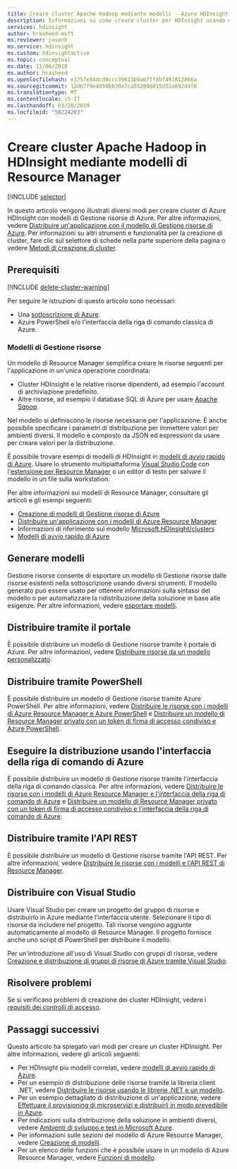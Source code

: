 ```yaml
---
title: Creare cluster Apache Hadoop mediante modelli - Azure HDInsight
description: Informazioni su come creare cluster per HDInsight usando modelli di Resource Manager
services: hdinsight
author: hrasheed-msft
ms.reviewer: jasonh
ms.service: hdinsight
ms.custom: hdinsightactive
ms.topic: conceptual
ms.date: 11/06/2018
ms.author: hrasheed
ms.openlocfilehash: e3757e94dcd8ccc39613b9a6fff8bf491812866a
ms.sourcegitcommit: 12d67f9e4956bb30e7ca55209dd15d51a692d4f6
ms.translationtype: MT
ms.contentlocale: it-IT
ms.lasthandoff: 03/20/2019
ms.locfileid: "58224203"
---
```

# <a name="create-apache-hadoop-clusters-in-hdinsight-by-using-resource-manager-templates"></a>Creare cluster Apache Hadoop in HDInsight mediante modelli di Resource Manager
[!INCLUDE [selector](../../includes/hdinsight-create-linux-cluster-selector.md)]

In questo articolo vengono illustrati diversi modi per creare cluster di Azure HDInsight con modelli di Gestione risorse di Azure. Per altre informazioni, vedere [Distribuire un'applicazione con il modello di Gestione risorse di Azure](../azure-resource-manager/resource-group-template-deploy.md). Per informazioni su altri strumenti e funzionalità per la creazione di cluster, fare clic sul selettore di schede nella parte superiore della pagina o vedere [Metodi di creazione di cluster](hdinsight-hadoop-provision-linux-clusters.md#cluster-setup-methods).

## <a name="prerequisites"></a>Prerequisiti
[!INCLUDE [delete-cluster-warning](../../includes/hdinsight-delete-cluster-warning.md)]

Per seguire le istruzioni di questo articolo sono necessari:

* Una [sottoscrizione di Azure](https://azure.microsoft.com/documentation/videos/get-azure-free-trial-for-testing-hadoop-in-hdinsight/).
* Azure PowerShell e/o l'interfaccia della riga di comando classica di Azure.

### <a name="resource-manager-templates"></a>Modelli di Gestione risorse
Un modello di Resource Manager semplifica creare le risorse seguenti per l'applicazione in un'unica operazione coordinata:
* Cluster HDInsight e le relative risorse dipendenti, ad esempio l'account di archiviazione predefinito.
* Altre risorse, ad esempio il database SQL di Azure per usare [Apache Sqoop](https://sqoop.apache.org/).

Nel modello si definiscono le risorse necessarie per l'applicazione. È anche possibile specificare i parametri di distribuzione per immettere valori per ambienti diversi. Il modello è composto da JSON ed espressioni da usare per creare valori per la distribuzione.

È possibile trovare esempi di modelli di HDInsight in [modelli di avvio rapido di Azure](https://azure.microsoft.com/resources/templates/?term=hdinsight). Usare lo strumento multipiattaforma [Visual Studio Code](https://code.visualstudio.com/#alt-downloads) con l'[estensione per Resource Manager](https://marketplace.visualstudio.com/items?itemName=msazurermtools.azurerm-vscode-tools) o un editor di testo per salvare il modello in un file sulla workstation. 

Per altre informazioni sui modelli di Resource Manager, consultare gli articoli e gli esempi seguenti:

* [Creazione di modelli di Gestione risorse di Azure](../azure-resource-manager/resource-group-authoring-templates.md)
* [Distribuire un'applicazione con i modelli di Azure Resource Manager](../azure-resource-manager/resource-group-template-deploy.md)
* Informazioni di riferimento sul modello [Microsoft.HDInsight/clusters](/azure/templates/microsoft.hdinsight/allversions)
* [Modelli di avvio rapido di Azure](https://azure.microsoft.com/resources/templates/?resourceType=Microsoft.Hdinsight&pageNumber=1&sort=Popular)

## <a name="generate-templates"></a>Generare modelli

Gestione risorse consente di esportare un modello di Gestione risorse dalle risorse esistenti nella sottoscrizione usando diversi strumenti. Il modello generato può essere usato per ottenere informazioni sulla sintassi del modello o per automatizzare la ridistribuzione della soluzione in base alle esigenze. Per altre informazioni, vedere [esportare modelli](../azure-resource-manager/manage-resource-groups-portal.md#export-resource-groups-to-templates).

## <a name="deploy-using-the-portal"></a>Distribuire tramite il portale

È possibile distribuire un modello di Gestione risorse tramite il portale di Azure. Per altre informazioni, vedere [Distribuire risorse da un modello personalizzato](../azure-resource-manager/resource-group-template-deploy-portal.md#deploy-resources-from-custom-template).

## <a name="deploy-using-powershell"></a>Distribuire tramite PowerShell

È possibile distribuire un modello di Gestione risorse tramite Azure PowerShell. Per altre informazioni, vedere [Distribuire le risorse con i modelli di Azure Resource Manager e Azure PowerShell](../azure-resource-manager/resource-group-template-deploy.md) e [Distribuire un modello di Resource Manager privato con un token di firma di accesso condiviso e Azure PowerShell](../azure-resource-manager/resource-manager-powershell-sas-token.md).

## <a name="deploy-using-azure-cli"></a>Eseguire la distribuzione usando l'interfaccia della riga di comando di Azure

È possibile distribuire un modello di Gestione risorse tramite l'interfaccia della riga di comando classica. Per altre informazioni, vedere [Distribuire le risorse con i modelli di Azure Resource Manager e l'interfaccia della riga di comando di Azure](../azure-resource-manager/resource-group-template-deploy-cli.md) e [Distribuire un modello di Resource Manager privato con un token di firma di accesso condiviso e l'interfaccia della riga di comando di Azure](../azure-resource-manager/resource-manager-cli-sas-token.md).

## <a name="deploy-using-the-rest-api"></a>Distribuire tramite l'API REST
È possibile distribuire un modello di Gestione risorse tramite l'API REST. Per altre informazioni, vedere [Distribuire le risorse con i modelli e l'API REST di Resource Manager](../azure-resource-manager/resource-group-template-deploy-rest.md).

## <a name="deploy-with-visual-studio"></a>Distribuire con Visual Studio
 Usare Visual Studio per creare un progetto del gruppo di risorse e distribuirlo in Azure mediante l'interfaccia utente. Selezionare il tipo di risorse da includere nel progetto. Tali risorse vengono aggiunte automaticamente al modello di Resource Manager. Il progetto fornisce anche uno script di PowerShell per distribuire il modello.

Per un'introduzione all'uso di Visual Studio con gruppi di risorse, vedere [Creazione e distribuzione di gruppi di risorse di Azure tramite Visual Studio](../azure-resource-manager/vs-azure-tools-resource-groups-deployment-projects-create-deploy.md).

## <a name="troubleshoot"></a>Risolvere problemi

Se si verificano problemi di creazione dei cluster HDInsight, vedere i [requisiti dei controlli di accesso](hdinsight-hadoop-create-linux-clusters-portal.md).

## <a name="next-steps"></a>Passaggi successivi
Questo articolo ha spiegato vari modi per creare un cluster HDInsight. Per altre informazioni, vedere gli articoli seguenti:

* Per HDInsight più modelli correlati, vedere [modelli di avvio rapido di Azure](https://azure.microsoft.com/resources/templates/?term=hdinsight).
* Per un esempio di distribuzione delle risorse tramite la libreria client .NET, vedere [Distribuire le risorse usando le librerie .NET e un modello](../virtual-machines/windows/csharp-template.md?toc=%2fazure%2fvirtual-machines%2fwindows%2ftoc.json).
* Per un esempio dettagliato di distribuzione di un'applicazione, vedere [Effettuare il provisioning di microservizi e distribuirli in modo prevedibile in Azure](../app-service/deploy-complex-application-predictably.md).
* Per indicazioni sulla distribuzione della soluzione in ambienti diversi, vedere [Ambienti di sviluppo e test in Microsoft Azure](../solution-dev-test-environments.md).
* Per informazioni sulle sezioni del modello di Azure Resource Manager, vedere [Creazione di modelli](../azure-resource-manager/resource-group-authoring-templates.md).
* Per un elenco delle funzioni che è possibile usare in un modello di Azure Resource Manager, vedere [Funzioni di modello](../azure-resource-manager/resource-group-template-functions.md).
